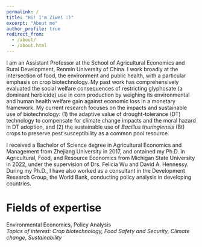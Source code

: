 ```yaml
---
permalink: /
title: "Hi! I'm Ziwei :)"
excerpt: "About me"
author_profile: true
redirect_from: 
  - /about/
  - /about.html
---
```



I am an Assistant Professor at the School of Agricultural Economics and Rural Development, Renmin University of China. I work broadly at the intersection of food, the environment and public health, with a particular emphasis on crop biotechnology. My past work has comprehensively evaluated the social welfare consequences of restricting glyphosate (a dominant herbicide) use in corn production by weighing its environmental and human health welfare gain against economic loss in a monetary framework. My current research focuses on the impacts and sustainable use of biotechnology: (1) the adaptive value of drought-tolerance (DT) technology to compensate for climate change impacts and the moral hazard in DT adoption, and (2) the sustainable use of *Bacillus thuringiensis* (Bt) crops to preserve pest susceptibility as a common pool resource.    

I received a Bachelor of Science degree in Agricultural Economics and Management from Zhejiang University in 2017, and ontained my Ph.D. in Agricultural, Food, and Resource Economics from Michigan State University in 2022, under the supervision of Drs. Felicia Wu and David A. Hennessy. During my Ph.D., I have also worked as a consultant in the Development Research Group, the World Bank, conducting policy analysis in developing countries. 

Fields of expertise 
======
Environmental Economics, Policy Analysis    
*Topics of interest: Crop biotechnology, Food Safety and Security, Climate change, Sustainability*


